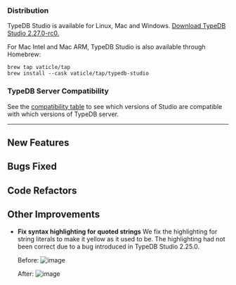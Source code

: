 ### Distribution

TypeDB Studio is available for Linux, Mac and Windows. [Download TypeDB Studio 2.27.0-rc0.](https://cloudsmith.io/~typedb/repos/public-release/packages/?q=name:^typedb-studio+version:2.27.0-rc0)

For Mac Intel and Mac ARM, TypeDB Studio is also available through Homebrew:

```
brew tap vaticle/tap
brew install --cask vaticle/tap/typedb-studio
```

### TypeDB Server Compatibility

See the [compatibility table](https://typedb.com/docs/typedb/connecting/studio#_version_compatibility) to see
which versions of Studio are compatible with which versions of TypeDB server.

---


## New Features


## Bugs Fixed


## Code Refactors


## Other Improvements
- **Fix syntax highlighting for quoted strings**
  We fix the highlighting for string literals to make it yellow as it used to be. The highlighting had not been correct due to a bug introduced in TypeDB Studio 2.25.0. 
  
  Before:
  ![image](https://github.com/vaticle/typedb-studio/assets/22564079/f4a9165b-93c7-4115-8646-5f9352e232f0)
  
  After:
  ![image](https://github.com/vaticle/typedb-studio/assets/22564079/24d88b06-4ff5-4f44-9feb-f30131b9116e)
  
  
    

